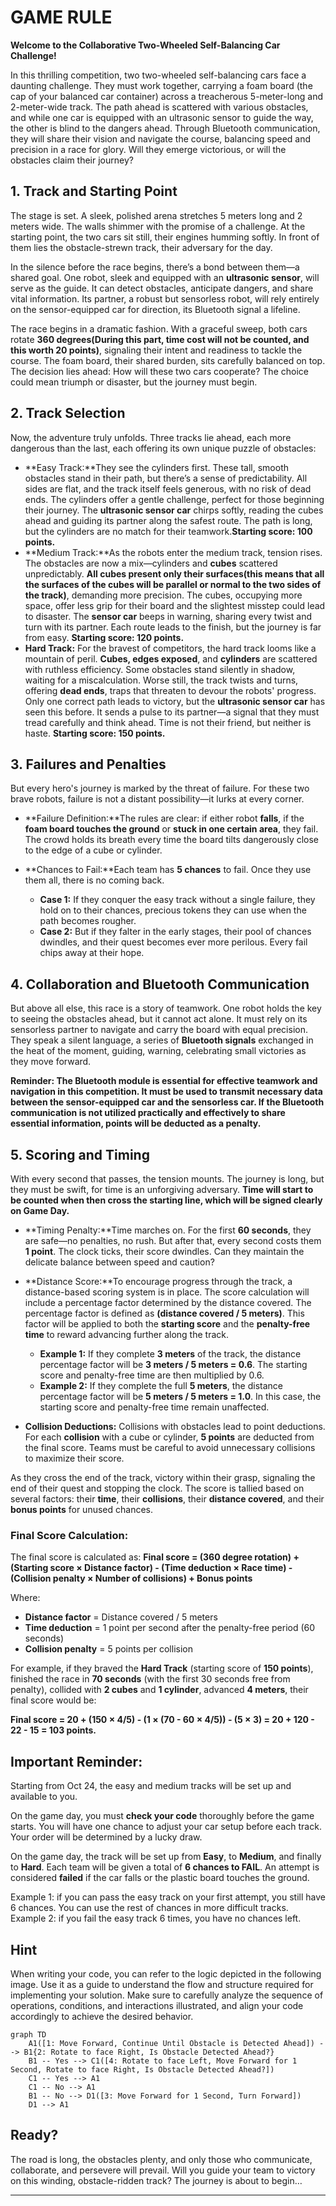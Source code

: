 # **GAME RULE**

**Welcome to the Collaborative Two-Wheeled Self-Balancing Car Challenge!**

In this thrilling competition, two two-wheeled self-balancing cars face a daunting challenge. They must work together, carrying a foam board (the cap of your balanced car container) across a treacherous 5-meter-long and 2-meter-wide track. The path ahead is scattered with various obstacles, and while one car is equipped with an ultrasonic sensor to guide the way, the other is blind to the dangers ahead. Through Bluetooth communication, they will share their vision and navigate the course, balancing speed and precision in a race for glory. Will they emerge victorious, or will the obstacles claim their journey?

## **1. Track and Starting Point**

The stage is set. A sleek, polished arena stretches 5 meters long and 2 meters wide. The walls shimmer with the promise of a challenge. At the starting point, the two cars sit still, their engines humming softly. In front of them lies the obstacle-strewn track, their adversary for the day.

In the silence before the race begins, there’s a bond between them—a shared goal. One robot, sleek and equipped with an **ultrasonic sensor**, will serve as the guide. It can detect obstacles, anticipate dangers, and share vital information. Its partner, a robust but sensorless robot, will rely entirely on the sensor-equipped car for direction, its Bluetooth signal a lifeline.

The race begins in a dramatic fashion. With a graceful sweep, both cars rotate **360 degrees(During this part, time cost will not be counted, and this worth 20 points)**, signaling their intent and readiness to tackle the course. The foam board, their shared burden, sits carefully balanced on top. The decision lies ahead: How will these two cars cooperate? The choice could mean triumph or disaster, but the journey must begin.

## **2. Track Selection**

Now, the adventure truly unfolds. Three tracks lie ahead, each more dangerous than the last, each offering its own unique puzzle of obstacles:

- **Easy Track:**They see the cylinders first. These tall, smooth obstacles stand in their path, but there’s a sense of predictability. All sides are flat, and the track itself feels generous, with no risk of dead ends. The cylinders offer a gentle challenge, perfect for those beginning their journey. The **ultrasonic sensor car** chirps softly, reading the cubes ahead and guiding its partner along the safest route. The path is long, but the cylinders are no match for their teamwork.**Starting score: 100 points.**
- **Medium Track:**As the robots enter the medium track, tension rises. The obstacles are now a mix—cylinders and **cubes** scattered unpredictably. **All cubes present only their surfaces(this means that all the surfaces of the cubes will be parallel or normal to the two sides of the track)**, demanding more precision. The cubes, occupying more space, offer less grip for their board and the slightest misstep could lead to disaster. The **sensor car** beeps in warning, sharing every twist and turn with its partner. Each route leads to the finish, but the journey is far from easy.
  **Starting score: 120 points.**
- **Hard Track:**
  For the bravest of competitors, the hard track looms like a mountain of peril. **Cubes, edges exposed**, and **cylinders** are scattered with ruthless efficiency. Some obstacles stand silently in shadow, waiting for a miscalculation. Worse still, the track twists and turns, offering **dead ends**, traps that threaten to devour the robots' progress. Only one correct path leads to victory, but the **ultrasonic sensor car** has seen this before. It sends a pulse to its partner—a signal that they must tread carefully and think ahead. Time is not their friend, but neither is haste.
  **Starting score: 150 points.**

## **3. Failures and Penalties**

But every hero's journey is marked by the threat of failure. For these two brave robots, failure is not a distant possibility—it lurks at every corner.

- **Failure Definition:**The rules are clear: if either robot **falls**, if the **foam board touches the ground** or **stuck in one certain area**, they fail. The crowd holds its breath every time the board tilts dangerously close to the edge of a cube or cylinder.
- **Chances to Fail:**Each team has **5 chances** to fail. Once they use them all, there is no coming back.

  - **Case 1:** If they conquer the easy track without a single failure, they hold on to their chances, precious tokens they can use when the path becomes rougher.
  - **Case 2:** But if they falter in the early stages, their pool of chances dwindles, and their quest becomes ever more perilous. Every fail chips away at their hope.

## **4. Collaboration and Bluetooth Communication**

But above all else, this race is a story of teamwork. One robot holds the key to seeing the obstacles ahead, but it cannot act alone. It must rely on its sensorless partner to navigate and carry the board with equal precision. They speak a silent language, a series of **Bluetooth signals** exchanged in the heat of the moment, guiding, warning, celebrating small victories as they move forward.

**Reminder: The Bluetooth module is essential for effective teamwork and navigation in this competition. It must be used to transmit necessary data between the sensor-equipped car and the sensorless car. If the Bluetooth communication is not utilized practically and effectively to share essential information, points will be deducted as a penalty.**

## **5. Scoring and Timing**

With every second that passes, the tension mounts. The journey is long, but they must be swift, for time is an unforgiving adversary. **Time will start to be counted when then cross the starting line, which will be signed clearly on Game Day.**

- **Timing Penalty:**Time marches on. For the first **60 seconds**, they are safe—no penalties, no rush. But after that, every second costs them **1 point**. The clock ticks, their score dwindles. Can they maintain the delicate balance between speed and caution?
- **Distance Score:**To encourage progress through the track, a distance-based scoring system is in place. The score calculation will include a percentage factor determined by the distance covered. The percentage factor is defined as **(distance covered / 5 meters)**. This factor will be applied to both the **starting score** and the **penalty-free time** to reward advancing further along the track.

  - **Example 1:** If they complete **3 meters** of the track, the distance percentage factor will be **3 meters / 5 meters = 0.6**. The starting score and penalty-free time are then multiplied by 0.6.
  - **Example 2:** If they complete the full **5 meters**, the distance percentage factor will be **5 meters / 5 meters = 1.0**. In this case, the starting score and penalty-free time remain unaffected.
- **Collision Deductions:**
  Collisions with obstacles lead to point deductions. For each **collision** with a cube or cylinder, **5 points** are deducted from the final score. Teams must be careful to avoid unnecessary collisions to maximize their score.

As they cross the end of the track, victory within their grasp, signaling the end of their quest and stopping the clock. The score is tallied based on several factors: their **time**, their **collisions**, their **distance covered**, and their **bonus points** for unused chances.

### **Final Score Calculation:**

The final score is calculated as:
**Final score = (360 degree rotation) + (Starting score × Distance factor) - (Time deduction × Race time) - (Collision penalty × Number of collisions) + Bonus points**

Where:

- **Distance factor** = Distance covered / 5 meters
- **Time deduction** = 1 point per second after the penalty-free period (60 seconds)
- **Collision penalty** = 5 points per collision

For example, if they braved the **Hard Track** (starting score of **150 points**), finished the race in **70 seconds** (with the first 30 seconds free from penalty), collided with **2 cubes** and **1 cylinder**, advanced **4 meters**, their final score would be:

**Final score = 20 + (150 × 4/5) - (1 × (70 - 60 × 4/5)) - (5 × 3) = 20 + 120 - 22 - 15  = 103 points.**

## **Important Reminder:**

Starting from Oct 24, the easy and medium tracks will be set up and available to you.

On the game day, you must **check your code** thoroughly before the game starts. You will have one chance to adjust your car setup before each track. Your order will be determined by a lucky draw.

On the game day, the track will be set up from **Easy**, to **Medium**, and finally to **Hard**. Each team will be given a total of **6 chances to FAIL**. An attempt is considered **failed** if the car falls or the plastic board touches the ground. 

Example 1: if you can pass the easy track on your first attempt, you still have 6 chances. You can use the rest of chances in more difficult tracks.
Example 2: if you fail the easy track 6 times, you have no chances left.


## **Hint**

When writing your code, you can refer to the logic depicted in the following image. Use it as a guide to understand the flow and structure required for implementing your solution. Make sure to carefully analyze the sequence of operations, conditions, and interactions illustrated, and align your code accordingly to achieve the desired behavior.

```mermaid
graph TD
    A1([1: Move Forward, Continue Until Obstacle is Detected Ahead]) --> B1{2: Rotate to face Right, Is Obstacle Detected Ahead?}
    B1 -- Yes --> C1([4: Rotate to face Left, Move Forward for 1 Second, Rotate to face Right, Is Obstacle Detected Ahead?])
    C1 -- Yes --> A1
    C1 -- No --> A1
    B1 -- No --> D1([3: Move Forward for 1 Second, Turn Forward])
    D1 --> A1
```

## **Ready?**

The road is long, the obstacles plenty, and only those who communicate, collaborate, and persevere will prevail. Will you guide your team to victory on this winding, obstacle-ridden track? The journey is about to begin…

---
